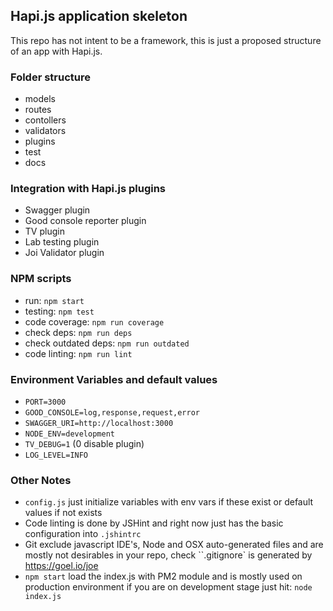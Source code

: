 ## Hapi.js application skeleton

This repo has not intent to be a framework, this is just a proposed structure of an app with Hapi.js.

### Folder structure

* models
* routes
* contollers
* validators
* plugins
* test
* docs

### Integration with Hapi.js plugins

* Swagger plugin
* Good console reporter plugin
* TV plugin
* Lab testing plugin
* Joi Validator plugin

### NPM scripts

* run: `npm start`
* testing: `npm test`
* code coverage: `npm run coverage`
* check deps: `npm run deps`
* check outdated deps: `npm run outdated`
* code linting: `npm run lint`

### Environment Variables and default values

* `PORT=3000`
* `GOOD_CONSOLE=log,response,request,error`
* `SWAGGER_URI=http://localhost:3000`
* `NODE_ENV=development`
* `TV_DEBUG=1` (0 disable plugin)
* `LOG_LEVEL=INFO`

### Other Notes

* `config.js` just initialize variables with env vars if these exist or default values if not exists
* Code linting is done by JSHint and right now just has the basic configuration into `.jshintrc`
* Git exclude javascript IDE's, Node and OSX auto-generated files and are mostly not desirables in your repo, check ``.gitignore` is generated by https://goel.io/joe
* `npm start` load the index.js with PM2 module and is mostly used on production environment if you are on development stage just hit: `node index.js`
